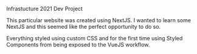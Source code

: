 Infrastucture 2021 Dev Project

This particular website was created using NextJS. I wanted to learn some NextJS and this seemed like the perfect opportunity to do so. 

Everything styled using custom CSS and for the first time using Styled Components from being exposed to the VueJS workflow.



